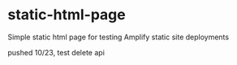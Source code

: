 # static-html-page
Simple static html page for testing Amplify static site deployments

pushed 10/23, test delete api
